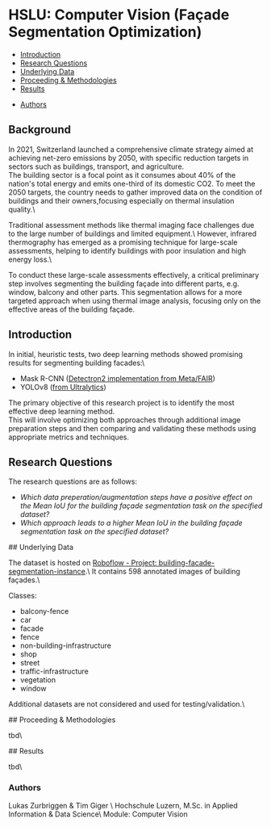 # HSLU: Computer Vision (Façade Segmentation Optimization)

* [Introduction](#introduction)
* [Research Questions](#research-questions)
* [Underlying Data](#underlying-data)
* [Proceeding & Methodologies](#proceeding---methodologies)
* [Results](#results)
+ [Authors](#authors)

## Background 

In 2021, Switzerland launched a comprehensive climate strategy aimed at achieving net-zero emissions by 2050, with specific reduction targets in sectors such as buildings, transport, and agriculture.\
The building sector is a focal point as it consumes about 40% of the nation's total energy and emits one-third of its domestic CO2. To meet the 2050 targets, the country needs to gather improved data on the condition of buildings and their owners,focusing especially on thermal insulation quality.\ 

Traditional assessment methods like thermal imaging face challenges due to the large number of buildings and limited equipment.\ 
However, infrared thermography has emerged as a promising technique for large-scale assessments, helping to identify buildings with poor insulation and high energy loss.\ 

To conduct these large-scale assessments effectively, a critical preliminary step involves segmenting the building façade into different parts, e.g. window, balcony and other parts. 
This segmentation allows for a more targeted approach when using thermal image analysis, focusing only on the effective areas of the building façade.

## Introduction

In initial, heuristic tests, two deep learning methods showed promising results for segmenting building facades:\
- Mask R-CNN ([Detectron2 implementation from Meta/FAIR](https://ai.meta.com/tools/detectron2/))
- YOLOv8 ([from Ultralytics](https://docs.ultralytics.com))


The primary objective of this research project is to identify the most effective deep learning method.\
This will involve optimizing both approaches through additional image preparation steps and then comparing and validating these methods using appropriate metrics and techniques.

## Research Questions

The research questions are as follows:

- *Which data preperation/augmentation steps have a positive effect on the Mean IoU for the building façade segmentation task on the specified dataset?*
- *Which approach leads to a higher Mean IoU in the building façade segmentation task on the specified dataset?*  

## Underlying Data

The dataset is hosted on [Roboflow - Project: building-facade-segmentation-instance](https://universe.roboflow.com/building-facade/building-facade-segmentation-instance).\ 
It contains 598 annotated images of building façades.\

Classes:
- balcony-fence
- car
- facade
- fence
- non-building-infrastructure
- shop
- street
- traffic-infrastructure
- vegetation
- window

Additional datasets are not considered and used for testing/validation.\ 

## Proceeding & Methodologies

tbd\ 

## Results

tbd\ 

### Authors

Lukas Zurbriggen & Tim Giger \ 
Hochschule Luzern, M.Sc. in Applied Information & Data Science\ 
Module: Computer Vision